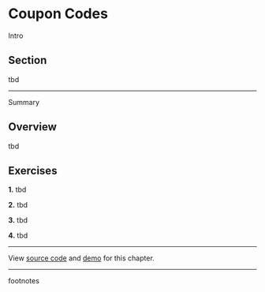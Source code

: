 # Coupon Codes

Intro

## Section

tbd

---

Summary

## Overview

tbd

## Exercises

<b>1.</b> tbd

<b>2.</b> tbd

<b>3.</b> tbd

<b>4.</b> tbd

-----

View [source
code](https://github.com/melange-re/melange-for-react-devs/blob/main/src/coupon-codes/)
and [demo](https://react-book.melange.re/demo/src/coupon-codes/) for this chapter.

-----

footnotes

